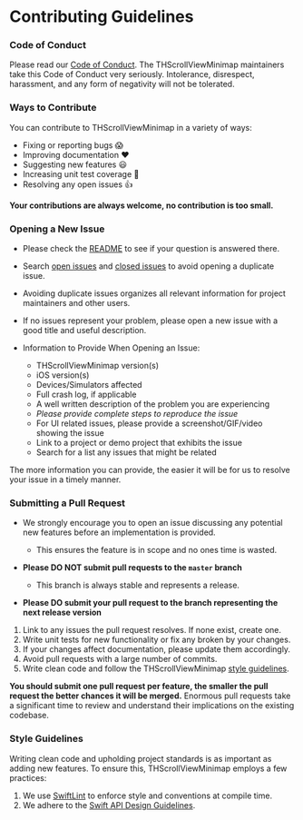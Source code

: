 # Contributing Guidelines

### Code of Conduct


Please read our [Code of Conduct](https://github.com/TileImageTeamiOS/THScrollViewMinimap/blob/master/Code_of_Conduct.md).
The THScrollViewMinimap maintainers take this Code of Conduct very seriously. Intolerance, disrespect, harassment, and any form of negativity will not be tolerated.

### Ways to Contribute

You can contribute to THScrollViewMinimap in a variety of ways:

- Fixing or reporting bugs :scream:
- Improving documentation :heart:
- Suggesting new features :smiley:
- Increasing unit test coverage :pray:
- Resolving any open issues :+1:


**Your contributions are always welcome, no contribution is too small.**

### Opening a New Issue

- Please check the [README](https://github.com/TileImageTeamiOS/THScrollViewMinimap/blob/master/README.md) to see if your question is answered there.
- Search [open issues](https://github.com/TileImageTeamiOS/THScrollViewMinimap/issues?q=is%3Aopen+is%3Aissue) and [closed issues](https://github.com/TileImageTeamiOS/THScrollViewMinimap/issues?q=is%3Aissue+is%3Aclosed) to avoid opening a duplicate issue.
- Avoiding duplicate issues organizes all relevant information for project maintainers and other users.
- If no issues represent your problem, please open a new issue with a good title and useful description.

- Information to Provide When Opening an Issue:
    - THScrollViewMinimap version(s)
    - iOS version(s)
    - Devices/Simulators affected
    - Full crash log, if applicable
    - A well written description of the problem you are experiencing
    - *Please provide complete steps to reproduce the issue*
    - For UI related issues, please provide a screenshot/GIF/video showing the issue
    - Link to a project or demo project that exhibits the issue
    - Search for a list any issues that might be related

The more information you can provide, the easier it will be for us to resolve your issue in a timely manner.

### Submitting a Pull Request

- We strongly encourage you to open an issue discussing any potential new features before an implementation is provided.
    - This ensures the feature is in scope and no ones time is wasted.

- **Please DO NOT submit pull requests to the `master` branch**
    - This branch is always stable and represents a release.

- **Please DO submit your pull request to the branch representing the next release version**

1. Link to any issues the pull request resolves. If none exist, create one.
2. Write unit tests for new functionality or fix any broken by your changes.
3. If your changes affect documentation, please update them accordingly.
4. Avoid pull requests with a large number of commits.
5. Write clean code and follow the THScrollViewMinimap [style guidelines](#style-guidelines).

**You should submit one pull request per feature, the smaller the pull request the better chances it will be merged.**
Enormous pull requests take a significant time to review and understand their implications on the existing codebase.

### Style Guidelines

Writing clean code and upholding project standards is as important as adding new features. To ensure this, THScrollViewMinimap employs a few practices:

1. We use [SwiftLint](https://github.com/realm/SwiftLint) to enforce style and conventions at compile time.
2. We adhere to the [Swift API Design Guidelines](https://swift.org/documentation/api-design-guidelines/).
